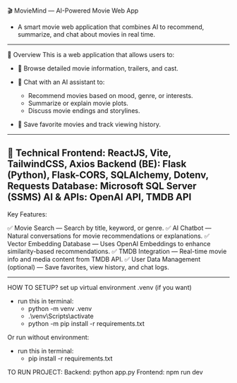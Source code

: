 🎬 MovieMind — AI-Powered Movie Web App
- A smart movie web application that combines AI to recommend, summarize, and chat about movies in real time.
------------------------------------------------------------------------
🚀 Overview
This is a web application that allows users to:

- 🎥 Browse detailed movie information, trailers, and cast.

- 🤖 Chat with an AI assistant to:
  + Recommend movies based on mood, genre, or interests.
  + Summarize or explain movie plots.
  + Discuss movie endings and storylines.

- 💾 Save favorite movies and track viewing history.
--------------------------------------------------------------------------
🧩 Technical
Frontend: ReactJS, Vite, TailwindCSS, Axios
Backend (BE): Flask (Python), Flask-CORS, SQLAlchemy, Dotenv, Requests
Database: Microsoft SQL Server (SSMS)
AI & APIs: OpenAI API, TMDB API
----------------------------------------------------------------------------
Key Features:

✅ Movie Search — Search by title, keyword, or genre.
✅ AI Chatbot — Natural conversations for movie recommendations or explanations.
✅ Vector Embedding Database — Uses OpenAI Embeddings to enhance similarity-based recommendations.
✅ TMDB Integration — Real-time movie info and media content from TMDB API.
✅ User Data Management (optional) — Save favorites, view history, and chat logs.

----------------------------------------------------------------------------
HOW TO SETUP?
set up virtual environment .venv (if you want)
- run this in terminal:
  + python -m venv .venv
  + .\venv\Scripts\activate
  + python -m pip install -r requirements.txt
 
Or run without environment:
- run this in terminal:
  + pip install -r requirements.txt
 
TO RUN PROJECT:
Backend: python app.py
Frontend: npm run dev


